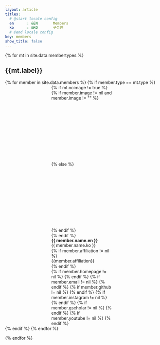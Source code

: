 ```yaml
---
layout: article
titles:
  # @start locale config
  en      : &EN       Members
  ko      : &KO       구성원
  # @end locale config
key: members
show_title: false
---
```


<style>
a.a-icon, a.a-icon:link, a.a-icon:visited {
  color: black;
}
.cell .card{
  margin-left:auto;
  margin-right:auto;
  max-width:200px;
}
.card__image{
  border-top-left-radius: 0.4rem;
  border-top-right-radius: 0.4rem;
  overflow:hidden;
}
</style>

{% for mt in site.data.membertypes %}
## {{mt.label}}

<div class="article-list grid grid--sm grid--p-3">
  {% for member in site.data.members %}
  {% if member.type == mt.type %}
  <div class="cell cell--6 cell--md-4 cell--lg-3">
    <div class="card">
      {% if mt.noimage != true %}
      <div class="card__image">
        {% if member.image != nil and member.image != "" %}
        <div style="width:100%; height: 200px; background-image:url(/assets/images/members/{{member.image}}); background-size:cover; background-position:center center;"></div>
        {% else %}
        <div style="width:100%; height: 200px; background-image:url(/assets/images/members/unknown.jpg); background-size:cover; background-position:center center;"></div>
        {% endif %}
      </div>
      {% endif %}
      <div class="card__content">
        <div class="card__header2" style="line-height:1.2">
          <span><b>{{ member.name.en }}</b></span><br>
          <span>{{ member.name.ko }}</span><br>
        </div>
        {% if member.affiliation != nil %}
        <div style="line-height:1.2">
        {{member.affiliation}}
        </div>
        {% endif %}
        <div>
          {% if member.homepage != nil %}
          <a class="a-icon" href="{{member.homepage}}"><i class="fas fa-home"></i></a>
          {% endif %}
          {% if member.email != nil %}
          <a class="a-icon" href="mailto:{{member.email}}"><i class="fas fa-envelope"></i></a>
          {% endif %}
          {% if member.github != nil %}
          <a class="a-icon" href="{{member.github}}"><i class="fab fa-github"></i></a>
          {% endif %}
          {% if member.instagram != nil %}
          <a class="a-icon" href="{{member.instagram}}"><i class="fab fa-instagram"></i></a>
          {% endif %}
          {% if member.gscholar != nil %}
          <a class="a-icon" href="{{member.gscholar}}"><i class="fas fa-graduation-cap"></i></a>
          {% endif %}
          {% if member.youtube != nil %}
          <a class="a-icon" href="{{member.youtube}}"><i class="fab fa-youtube"></i></a>
          {% endif %}
        </div>
      </div>
    </div>
  </div>
  {% endif %}
  {% endfor %}
</div>


{% endfor %}
